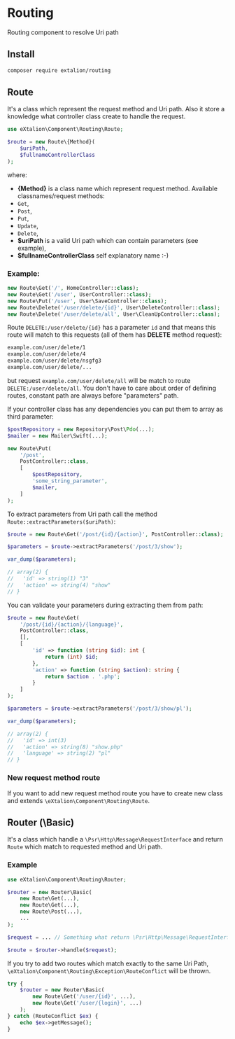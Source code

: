 # Routing

Routing component to resolve Uri path

## Install
```bash
composer require extalion/routing
```

## Route
It's a class which represent the request method and Uri path. Also it store a knowledge what controller class create to handle the request.
```php
use eXtalion\Component\Routing\Route;

$route = new Route\{Method}(
    $uriPath,
    $fullnameControllerClass
);
```
where:
 *  **{Method}** is a class name which represent request method. Available classnames/request methods:
  *  `Get`,
  *  `Post`,
  *  `Put`,
  *  `Update`,
  *  `Delete`,
 *  **$uriPath** is a valid Uri path which can contain parameters (see example),
 * **$fullnameControllerClass** self explanatory name :-)

### Example:
```php
new Route\Get('/', HomeController::class);
new Route\Get('/user', UserController::class);
new Route\Put('/user', User\SaveController::class);
new Route\Delete('/user/delete/{id}', User\DeleteController::class);
new Route\Delete('/user/delete/all', User\CleanUpController::class);
```
Route `DELETE:/user/delete/{id}` has a parameter `id` and that means this route will match to this requests (all of them has **DELETE** method request):
```bash
example.com/user/delete/1
example.com/user/delete/4
example.com/user/delete/nsgfg3
example.com/user/delete/...
```
but request `example.com/user/delete/all` will be match to route `DELETE:/user/delete/all`. You don't have to care about order of defining routes, constant path are always before "parameters" path.

If your controller class has any dependencies you can put them to array as third parameter:
```php
$postRepository = new Repository\Post\Pdo(...);
$mailer = new Mailer\Swift(...);

new Route\Put(
    '/post',
    PostController::class,
    [
        $postRepository,
        'some_string_parameter',
        $mailer,
    ]
);
```

To extract parameters from Uri path call the method `Route::extractParameters($uriPath)`:
```php
$route = new Route\Get('/post/{id}/{action}', PostController::class);

$parameters = $route->extractParameters('/post/3/show');

var_dump($parameters);

// array(2) {
//   'id' => string(1) "3"
//   'action' => string(4) "show"
// }
```
You can validate your parameters during extracting them from path:
```php
$route = new Route\Get(
    '/post/{id}/{action}/{language}',
    PostController::class,
    [],
    [
        'id' => function (string $id): int {
            return (int) $id;
        },
        'action' => function (string $action): string {
            return $action . '.php';
        }
    ]
);

$parameters = $route->extractParameters('/post/3/show/pl');

var_dump($parameters);

// array(2) {
//   'id' => int(3)
//   'action' => string(8) "show.php"
//   'language' => string(2) "pl"
// }
```

### New request method route
If you want to add new request method route you have to create new class and extends `\eXtalion\Component\Routing\Route`.

## Router (\\Basic)
It's a class which handle a `\Psr\Http\Message\RequestInterface` and return `Route` which match to requested method and Uri path.

### Example
```php
use eXtalion\Component\Routing\Router;

$router = new Router\Basic(
    new Route\Get(...),
    new Route\Get(...),
    new Route\Post(...),
    ...
);

$request = ... // Something what return \Psr\Http\Message\RequestInterface

$route = $router->handle($request);
```
If you try to add two routes which match exactly to the same Uri Path, `\eXtalion\Component\Routing\Exception\RouteConflict` will be thrown.
```php
try {
    $router = new Router\Basic(
        new Route\Get('/user/{id}', ...),
        new Route\Get('/user/{login}', ...)
    );
} catch (RouteConflict $ex) {
    echo $ex->getMessage();
}
```
